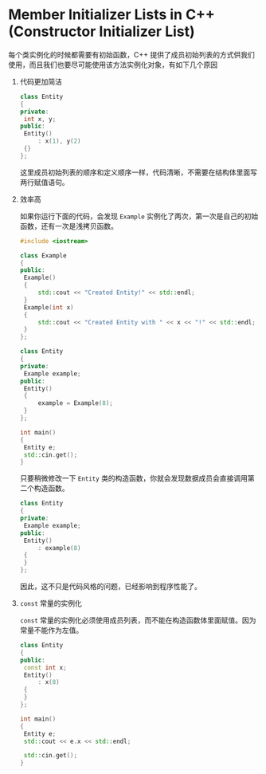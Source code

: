 # Member Initializer Lists in C++ (Constructor Initializer List)

每个类实例化的时候都需要有初始函数，C++ 提供了成员初始列表的方式供我们使用，而且我们也要尽可能使用该方法实例化对象，有如下几个原因

1. 代码更加简洁

   ```c++
   class Entity 
   {
   private:
   	int x, y;
   public:
   	Entity()
   		: x(1), y(2)
   	{}
   };
   ```

   这里成员初始列表的顺序和定义顺序一样，代码清晰，不需要在结构体里面写两行赋值语句。

2. 效率高

   如果你运行下面的代码，会发现 `Example` 实例化了两次，第一次是自己的初始函数，还有一次是浅拷贝函数。 

   ```c++
   #include <iostream>
   
   class Example
   {
   public:
   	Example()
   	{
   		std::cout << "Created Entity!" << std::endl;
   	}
   	Example(int x)
   	{
   		std::cout << "Created Entity with " << x << "!" << std::endl;
   	}
   };
   
   class Entity 
   {
   private:
   	Example example;
   public:
   	Entity()
   	{
   		example = Example(8);
   	}
   };
   
   int main() 
   {
   	Entity e;
   	std::cin.get();
   }
   ```

   只要稍微修改一下 `Entity` 类的构造函数，你就会发现数据成员会直接调用第二个构造函数。

   ```c++
   class Entity 
   {
   private:
   	Example example;
   public:
   	Entity()
   		: example(8)
   	{
   	}
   };
   ```

   因此，这不只是代码风格的问题，已经影响到程序性能了。

3. `const` 常量的实例化

   `const` 常量的实例化必须使用成员列表，而不能在构造函数体里面赋值。因为常量不能作为左值。

   ```c++
   class Entity 
   {
   public:
   	const int x;
   	Entity()
   		: x(8)
   	{	
   	}
   };
   
   int main() 
   {
   	Entity e;
   	std::cout << e.x << std::endl;
   
   	std::cin.get();
   }
   ```

   

